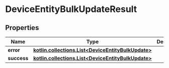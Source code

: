 
# DeviceEntityBulkUpdateResult

## Properties
Name | Type | Description | Notes
------------ | ------------- | ------------- | -------------
**error** | [**kotlin.collections.List&lt;DeviceEntityBulkUpdate&gt;**](DeviceEntityBulkUpdate.md) |  |  [optional]
**success** | [**kotlin.collections.List&lt;DeviceEntityBulkUpdate&gt;**](DeviceEntityBulkUpdate.md) |  |  [optional]



